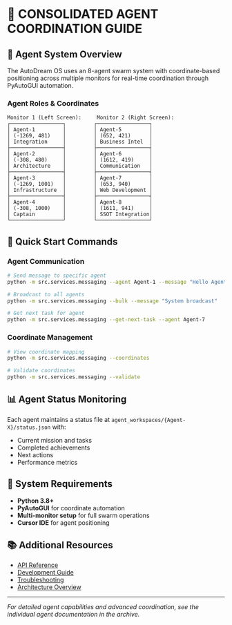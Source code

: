 # 🤖 **CONSOLIDATED AGENT COORDINATION GUIDE**

## 🎯 **Agent System Overview**

The AutoDream OS uses an 8-agent swarm system with coordinate-based positioning across multiple monitors for real-time coordination through PyAutoGUI automation.

### **Agent Roles & Coordinates**
```
Monitor 1 (Left Screen):     Monitor 2 (Right Screen):
┌─────────────────┐         ┌─────────────────┐
│ Agent-1         │         │ Agent-5         │
│ (-1269, 481)    │         │ (652, 421)      │
│ Integration     │         │ Business Intel  │
├─────────────────┤         ├─────────────────┤
│ Agent-2         │         │ Agent-6         │
│ (-308, 480)     │         │ (1612, 419)     │
│ Architecture    │         │ Communication   │
├─────────────────┤         ├─────────────────┤
│ Agent-3         │         │ Agent-7         │
│ (-1269, 1001)   │         │ (653, 940)      │
│ Infrastructure  │         │ Web Development │
├─────────────────┤         ├─────────────────┤
│ Agent-4         │         │ Agent-8         │
│ (-308, 1000)    │         │ (1611, 941)     │
│ Captain         │         │ SSOT Integration│
└─────────────────┘         └─────────────────┘
```

## 🚀 **Quick Start Commands**

### **Agent Communication**
```bash
# Send message to specific agent
python -m src.services.messaging --agent Agent-1 --message "Hello Agent-1!"

# Broadcast to all agents
python -m src.services.messaging --bulk --message "System broadcast"

# Get next task for agent
python -m src.services.messaging --get-next-task --agent Agent-7
```

### **Coordinate Management**
```bash
# View coordinate mapping
python -m src.services.messaging --coordinates

# Validate coordinates
python -m src.services.messaging --validate
```

## 📊 **Agent Status Monitoring**

Each agent maintains a status file at `agent_workspaces/{Agent-X}/status.json` with:
- Current mission and tasks
- Completed achievements
- Next actions
- Performance metrics

## 🔧 **System Requirements**

- **Python 3.8+**
- **PyAutoGUI** for coordinate automation
- **Multi-monitor setup** for full swarm operations
- **Cursor IDE** for agent positioning

## 📚 **Additional Resources**

- [API Reference](API_REFERENCE.md)
- [Development Guide](DEVELOPER_GUIDE.md)
- [Troubleshooting](TROUBLESHOOTING.md)
- [Architecture Overview](ARCHITECTURE.md)

---
*For detailed agent capabilities and advanced coordination, see the individual agent documentation in the archive.*